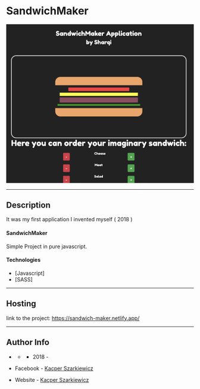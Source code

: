 # SandwichMaker

![Project Image](https://github.com/Sharqiewicz/SandwichMaker/blob/master/sandwichscreen.png)

---

## Description
It was my first application I invented myself ( 2018 )

#### SandwichMaker
Simple Project in pure javascript.

#### Technologies

* [Javascript]
* [SASS]

---

## Hosting
link to the project: https://sandwich-maker.netlify.app/

---

## Author Info

- - - 2018 -

- Facebook - [Kacper Szarkiewicz](https://www.facebook.com/SharqizSCI/)
- Website - [Kacper Szarkiewicz](sharqi.netlify.app)
